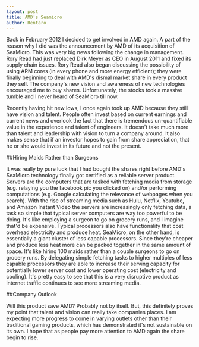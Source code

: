 ```yaml
---
layout: post
title: AMD's Seamicro
author: Rentaro
---
```


Back in February 2012 I decided to get involved in AMD again. A part of the reason why I did was the announcement by AMD of its acquisition of SeaMicro. This was very big news following the change in management. Rory Read had just replaced Dirk Meyer as CEO in August 2011 and fixed its supply chain issues. Rory Read also began discussing the possibility of using ARM cores (in every phone and more energy efficient); they were finally beginning to deal with AMD's dismal market share in every product they sell. The company's new vision and awareness of new technologies encouraged me to buy shares. Unfortunately, the stocks took a massive tumble and I never heard of SeaMicro till now.

Recently having hit new lows, I once again took up AMD because they still have vision and talent. People often invest based on current earnings and current news and overlook the fact that there is tremendous un-quantifiable value in the experience and talent of engineers. It doesn't take much more than talent and leadership with vision to turn a company around. It also makes sense that if an investor hopes to gain from share appreciation, that he or she would invest in its future and not the present.

##Hiring Maids Rather than Surgeons

It was really by pure luck that I had bought the shares right before AMD's SeaMicro technology finally got certified as a reliable server product. Servers are the computers that are tasked with fetching media from storage (e.g. relaying you the facebook pic you clicked on) and/or performing computations (e.g. Google calculating the relevance of webpages when you search). With the rise of streaming media such as Hulu, Netflix, Youtube, and Amazon Instant Video the servers are increasingly only fetching data, a task so simple that typical server computers are way too powerful to be doing. It's like employing a surgeon to go on grocery runs, and I imagine that'd be expensive. Typical processors also have functionality that cost overhead electricity and produce heat. SeaMicro, on the other hand, is essentially a giant cluster of less capable processors. Since they're cheaper and produce less heat more can be packed together in the same amount of space. It's like hiring 100 maids rather than a couple surgeons to go on grocery runs. By delegating simple fetching tasks to higher multiples of less capable processors they are able to increase their serving capacity for potentially lower server cost and lower operating cost (electricity and cooling). It's pretty easy to see that this is a very disruptive product as internet traffic continues to see more streaming media. 

##Company Outlook

Will this product save AMD? Probably not by itself. But, this definitely proves my point that talent and vision can really take companies places. I am expecting more progress to come in varying outlets other than their traditional gaming products, which has demonstrated it's not sustainable on its own. I hope that as people pay more attention to AMD again the share begin to rise.